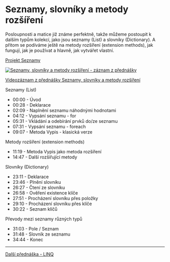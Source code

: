 # Seznamy, slovníky a metody rozšíření

Posloupnosti a matice již známe perfektně, takže můžeme postoupit k dalším typům kolekcí, jako jsou seznamy (List) a slovníky (Dictionary). A přitom se podíváme ještě na metody rozšíření (extension methods), jak fungují, jak je používat a hlavně, jak vytvářet vlastní.

[Projekt Seznamy](https://github.com/PetrVobornik/prednasky/tree/master/ZakladyCs/07-Seznamy/Seznamy)

[![Seznamy, slovníky a metody rozšíření - záznam z přednášky](https://img.youtube.com/vi/j3e53tPB464/0.jpg)](https://youtu.be/j3e53tPB464)

[Videozáznam z přednášky Seznamy, slovníky a metody rozšíření](https://youtu.be/j3e53tPB464)


Seznamy (List)
* 00:00 - Úvod
* 00:28 - Deklarace
* 02:09 - Naplnění seznamu náhodnými hodnotami
* 04:12 - Vypsání seznamu - for
* 05:31 - Vkládání a odebírání prvků do/ze seznamu
* 07:31 - Vypsání seznamu - foreach
* 09:07 - Metoda Vypis - klasická verze

Metody rozšíření (extension methods)
* 11:19 - Metoda Vypis jako metoda rozšíření
* 14:47 - Další rozšiřující metody

Slovníky (Dictionary)
* 23:11 - Deklarace
* 23:46 - Plnění slovníku
* 26:27 - Čtení ze slovníku
* 26:58 - Ověření existence klíče
* 27:51 - Procházení slovníku přes položky
* 29:10 - Procházení slovníku přes klíče
* 30:22 - Seznam klíčů

Převody mezi seznamy různých typů
* 31:03 - Pole / Seznam
* 31:48 - Slovník ze seznamu
* 34:44 - Konec

---

[Další přednáška - LINQ](https://github.com/PetrVobornik/prednasky/tree/master/ZakladyCs/08-LINQ)
